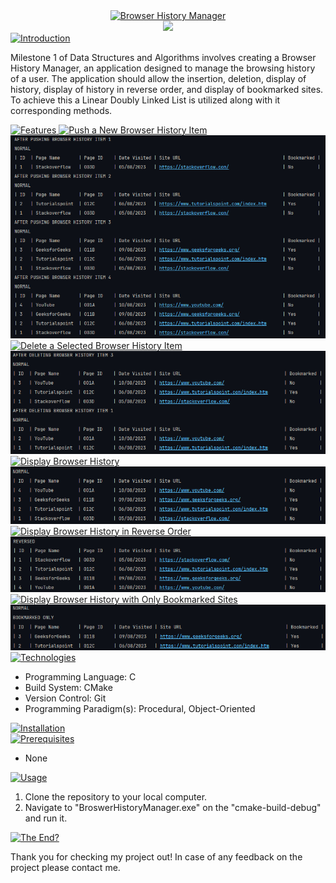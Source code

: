 <div align="center">
    <a href="https://git.io/typing-svg">
        <img src="https://readme-typing-svg.demolab.com?font=Jetbrains+Mono&weight=700&size=40&pause=10&color=27F786&center=true&vCenter=true&repeat=false&random=false&width=600&lines=Browser+History+Manager" alt="Browser History Manager" />
    </a>
</div>

<div align="center">
  <a href="https://skillicons.dev">
      <img src="https://skillicons.dev/icons?i=c,cmake,git&theme=dark" />
  </a>
</div>

<div>
    <a href="https://git.io/typing-svg">
        <img src="https://readme-typing-svg.demolab.com?font=Jetbrains+Mono&weight=700&pause=10&color=27F786&background=AE49FF00&center=false&vCenter=true&repeat=false&random=false&width=435&height=35&lines=Introduction" alt="Introduction" />
    </a>
    <p>Milestone 1 of Data Structures and Algorithms involves creating a Browser History Manager, an application designed to manage the browsing history of a user. The application should allow the insertion, deletion, display of history, display of history in reverse order, and display of bookmarked sites. To achieve this a Linear Doubly Linked List is utilized along with it corresponding methods.</p>
</div>

<div>
    <a href="https://git.io/typing-svg">
        <img src="https://readme-typing-svg.demolab.com?font=Jetbrains+Mono&weight=700&pause=10&color=27F786&background=AE49FF00&center=false&vCenter=true&repeat=false&random=false&width=435&height=35&lines=Features" alt="Features" />
    </a>
    <a href="https://git.io/typing-svg">
        <img src="https://readme-typing-svg.demolab.com?font=Jetbrains+Mono&size=15&weight=700&&duration=5&pause=1&color=27F786&background=AE49FF00&center=false&vCenter=true&repeat=false&random=false&width=435&height=35&lines=Push+a+New+Browser+History+Item" alt="Push a New Browser History Item" />
    </a>
    <div>
        <img src="feature_screenshots/insertion.png" alt="Insertion"/>
    </div>
    <a href="https://git.io/typing-svg">
        <img src="https://readme-typing-svg.demolab.com?font=Jetbrains+Mono&size=15&weight=700&&duration=5&pause=1&color=27F786&background=AE49FF00&center=false&vCenter=true&repeat=false&random=false&width=435&height=35&lines=Delete+a+Selected+Browser+History+Item" alt="Delete a Selected Browser History Item" />
    </a>
    <div>
        <img src="feature_screenshots/deletion.png" alt="Deletion"/>
    </div>
    <a href="https://git.io/typing-svg">
        <img src="https://readme-typing-svg.demolab.com?font=Jetbrains+Mono&size=15&weight=700&&duration=5&pause=1&color=27F786&background=AE49FF00&center=false&vCenter=true&repeat=false&random=false&width=435&height=35&lines=Display+Browser+History" alt="Display Browser History" />
    </a>
    <div>
        <img src="feature_screenshots/display.png" alt="Display"/>
    </div>
    <a href="https://git.io/typing-svg">
        <img src="https://readme-typing-svg.demolab.com?font=Jetbrains+Mono&size=15&weight=700&&duration=5&pause=1&color=27F786&background=AE49FF00&center=false&vCenter=true&repeat=false&random=false&width=435&height=35&lines=Display+Browser+History+in+Reverse+Order" alt="Display Browser History in Reverse Order" />
    </a>
    <div>
        <img src="feature_screenshots/display_reverse.png" alt="Display Reverse"/>
    </div>
    <a href="https://git.io/typing-svg">
        <img src="https://readme-typing-svg.demolab.com?font=Jetbrains+Mono&size=15&weight=700&&duration=5&pause=1&color=27F786&background=AE49FF00&center=false&vCenter=true&repeat=false&random=false&width=450&height=35&lines=Display+Browser+History+with+Only+Bookmarked+Sites" alt="Display Browser History with Only Bookmarked Sites" />
    </a>
    <div>
        <img src="feature_screenshots/display_only_bookmarked.png" alt="Display Only Bookmarked"/>
    </div>
</div>

<div>
    <a href="https://git.io/typing-svg">
        <img src="https://readme-typing-svg.demolab.com?font=Jetbrains+Mono&weight=700&pause=10&color=27F786&background=AE49FF00&center=false&vCenter=true&repeat=false&random=false&width=435&height=35&lines=Technologies" alt="Technologies" />
    </a>
    <ul>
        <li>Programming Language: C</li>
        <li>Build System: CMake</li>
        <li>Version Control: Git</li>
        <li>Programming Paradigm(s): Procedural, Object-Oriented</li>
    </ul>
</div>

<div>
    <a href="https://git.io/typing-svg">
        <img src="https://readme-typing-svg.demolab.com?font=Jetbrains+Mono&weight=700&pause=10&color=27F786&background=AE49FF00&center=false&vCenter=true&repeat=false&random=false&width=435&height=35&lines=Installation" alt="Installation" />
    </a>
</div>

<div>
    <a href="https://git.io/typing-svg">
        <img src="https://readme-typing-svg.demolab.com?font=Jetbrains+Mono&size=15&weight=700&pause=10&color=27F786&background=AE49FF00&center=false&vCenter=true&repeat=false&random=false&width=435&height=35&lines=Prerequisites/Dependencies" alt="Prerequisites" />
    </a>
    <ul>
        <li>None</li>
    </ul>
    <a href="https://git.io/typing-svg">
        <img src="https://readme-typing-svg.demolab.com?font=Jetbrains+Mono&size=15&weight=700&pause=10&color=27F786&background=AE49FF00&center=false&vCenter=true&repeat=false&random=false&width=435&height=35&lines=Usage" alt="Usage" />
    </a>
    <ol>
        <li>Clone the repository to your local computer.</li>
        <li>Navigate to "BroswerHistoryManager.exe" on the "cmake-build-debug" and run it.</li>
    </ol>
</div>

<div>
    <a href="https://git.io/typing-svg">
        <img src="https://readme-typing-svg.demolab.com?font=Jetbrains+Mono&weight=700&pause=10&color=27F786&background=AE49FF00&center=false&vCenter=true&repeat=false&random=false&width=435&height=35&lines=The End?" alt="The End?" />
    </a>
    <p>Thank you for checking my project out! In case of any feedback on the project please contact me.</p>
</div>